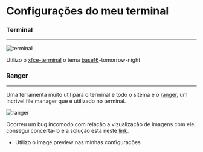 Configurações do meu terminal
=============================

### Terminal
------------

![terminal](https://github.com/luiznux/luiznux-config/blob/master/images/terminal-sample.png)



Utilizo o [xfce-terminal](https://pkgs.org/download/xfce4-terminal.com) o tema [base16](https://github.com/afq984/base16-xfce4-terminal)-tomorrow-night


### Ranger
----------
Uma ferramenta muito util para o terminal e todo o sitema é o [ranger](https://github.com/ranger/ranger), um incrivel file manager que é utilizado no terminal.

![ranger](https://github.com/luiznux/luiznux-config/blob/master/images/ranger-screenshot-shamounni.png)

Ocorreu um bug incomodo com relação a vizualização de imagens com ele, consegui concerta-lo e a solução esta neste [link](https://github.com/luiznux/luiznux-config/blob/master/Sistema/Bugs.md#ranger).

* Utilizo o image preview nas minhas configurações
















